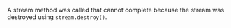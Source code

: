 
A stream method was called that cannot complete because the stream was
destroyed using `stream.destroy()`.

<a id="ERR_STREAM_NULL_VALUES"></a>
